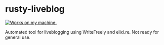 # rusty-liveblog

[![Works on my machine.](https://cdn.jsdelivr.net/gh/nikku/works-on-my-machine@v0.2.0/badge.svg)](https://github.com/nikku/works-on-my-machine)

Automated tool for liveblogging using WriteFreely and elixi.re. Not ready for general use.
